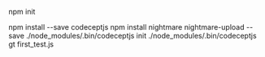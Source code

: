 npm init

npm install --save codeceptjs
npm install nightmare nightmare-upload --save
./node_modules/.bin/codeceptjs init
./node_modules/.bin/codeceptjs  gt first_test.js